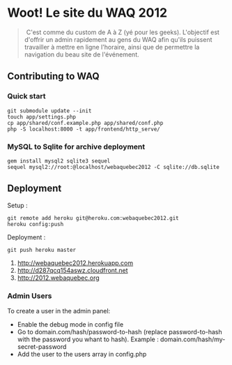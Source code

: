 # Woot! Le site du WAQ 2012

> C'est comme du custom de A à Z (yé pour les geeks). L'objectif est d'offrir un admin rapidement au gens du WAQ afin qu'ils puissent travailler à mettre en ligne l'horaire, ainsi que de permettre la navigation du beau site de l'événement.

## Contributing to WAQ

### Quick start

    git submodule update --init
    touch app/settings.php
    cp app/shared/conf.example.php app/shared/conf.php
    php -S localhost:8000 -t app/frontend/http_serve/

### MySQL to Sqlite for archive deployment

    gem install mysql2 sqlite3 sequel
    sequel mysql2://root:@localhost/webaquebec2012 -C sqlite://db.sqlite

## Deployment

Setup :

    git remote add heroku git@heroku.com:webaquebec2012.git
    heroku config:push

Deployment :

    git push heroku master

1. http://webaquebec2012.herokuapp.com
2. http://d287qcq154aswz.cloudfront.net
3. http://2012.webaquebec.org

### Admin Users

To create a user in the admin panel:

* Enable the debug mode in config file
* Go to domain.com/hash/password-to-hash (replace password-to-hash with the password you whant to hash).
Example : domain.com/hash/my-secret-password
* Add the user to the users array in config.php



